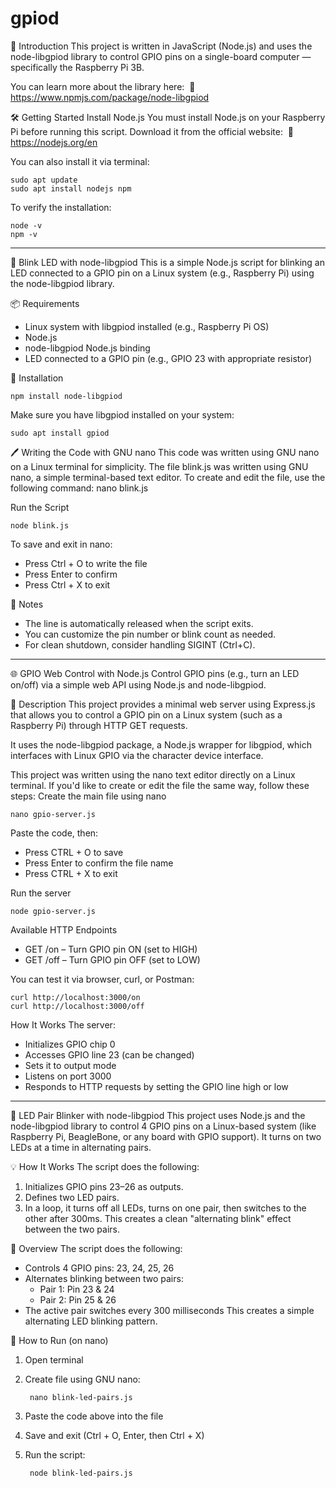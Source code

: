 # gpiod
📘 Introduction
This project is written in JavaScript (Node.js) and uses the node-libgpiod library to control GPIO pins on a single-board computer — specifically the Raspberry Pi 3B.

You can learn more about the library here: 
    🔗 https://www.npmjs.com/package/node-libgpiod

🛠️ Getting Started
Install Node.js
You must install Node.js on your Raspberry Pi before running this script.
Download it from the official website: 
    🔗 https://nodejs.org/en

You can also install it via terminal:
        
    sudo apt update
    sudo apt install nodejs npm

To verify the installation:
    
    node -v
    npm -v
    
-------

🔌 Blink LED with node-libgpiod
This is a simple Node.js script for blinking an LED connected to a GPIO pin on a Linux system (e.g., Raspberry Pi) using the node-libgpiod library.

📦 Requirements
* Linux system with libgpiod installed (e.g., Raspberry Pi OS)
* Node.js
* node-libgpiod Node.js binding
* LED connected to a GPIO pin (e.g., GPIO 23 with appropriate resistor)

📁 Installation
    
    npm install node-libgpiod

Make sure you have libgpiod installed on your system:
    
    sudo apt install gpiod

🖊️ Writing the Code with GNU nano
This code was written using GNU nano on a Linux terminal for simplicity.
The file blink.js was written using GNU nano, a simple terminal-based text editor.
To create and edit the file, use the following command:
    nano blink.js


Run the Script

    node blink.js

To save and exit in nano:
* Press Ctrl + O to write the file
* Press Enter to confirm
* Press Ctrl + X to exit

📌 Notes
* The line is automatically released when the script exits.
* You can customize the pin number or blink count as needed.
* For clean shutdown, consider handling SIGINT (Ctrl+C).

--------

🌐 GPIO Web Control with Node.js
Control GPIO pins (e.g., turn an LED on/off) via a simple web API using Node.js and node-libgpiod.

📖 Description
This project provides a minimal web server using Express.js that allows you to control a GPIO pin on a Linux system (such as a Raspberry Pi) through HTTP GET requests.

It uses the node-libgpiod package, a Node.js wrapper for libgpiod, which interfaces with Linux GPIO via the character device interface.

This project was written using the nano text editor directly on a Linux terminal. If you'd like to create or edit the file the same way, follow these steps:
Create the main file using nano
    
    nano gpio-server.js

Paste the code, then:
* Press CTRL + O to save
* Press Enter to confirm the file name
* Press CTRL + X to exit


Run the server

    node gpio-server.js

Available HTTP Endpoints
* GET /on – Turn GPIO pin ON (set to HIGH)
* GET /off – Turn GPIO pin OFF (set to LOW)

You can test it via browser, curl, or Postman:
        
    curl http://localhost:3000/on
    curl http://localhost:3000/off

How It Works
The server:
* Initializes GPIO chip 0
* Accesses GPIO line 23 (can be changed)
* Sets it to output mode
* Listens on port 3000
* Responds to HTTP requests by setting the GPIO line high or low
  
-------

🔁 LED Pair Blinker with node-libgpiod
This project uses Node.js and the node-libgpiod library to control 4 GPIO pins on a Linux-based system (like Raspberry Pi, BeagleBone, or any board with GPIO support). It turns on two LEDs at a time in alternating pairs.

💡 How It Works
The script does the following:
1. Initializes GPIO pins 23–26 as outputs.
2. Defines two LED pairs.
3. In a loop, it turns off all LEDs, turns on one pair, then switches to the other after 300ms.
This creates a clean "alternating blink" effect between the two pairs.

🧾 Overview
The script does the following:
* Controls 4 GPIO pins: 23, 24, 25, 26
* Alternates blinking between two pairs:
    * Pair 1: Pin 23 & 24
    * Pair 2: Pin 25 & 26
* The active pair switches every 300 milliseconds
This creates a simple alternating LED blinking pattern.

📝 How to Run (on nano)
1. Open terminal
2. Create file using GNU nano:

        nano blink-led-pairs.js 
3. Paste the code above into the file
4. Save and exit (Ctrl + O, Enter, then Ctrl + X)
5. Run the script:

        node blink-led-pairs.js
